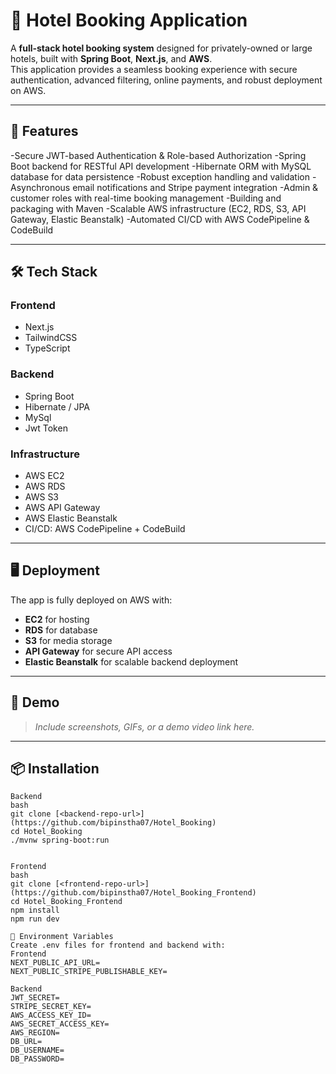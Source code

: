 # 🏨 Hotel Booking Application

A **full-stack hotel booking system** designed for privately-owned or large hotels, built with **Spring Boot**, **Next.js**, and **AWS**.  
This application provides a seamless booking experience with secure authentication, advanced filtering, online payments, and robust deployment on AWS.

---

## 🚀 Features
-Secure JWT-based Authentication & Role-based Authorization
-Spring Boot backend for RESTful API development
-Hibernate ORM with MySQL database for data persistence
-Robust exception handling and validation
-Asynchronous email notifications and Stripe payment integration
-Admin & customer roles with real-time booking management
-Building and packaging with Maven
-Scalable AWS infrastructure (EC2, RDS, S3, API Gateway, Elastic Beanstalk)
-Automated CI/CD with AWS CodePipeline & CodeBuild

---

## 🛠️ Tech Stack

### **Frontend**
- Next.js  
- TailwindCSS  
- TypeScript  

### **Backend**
- Spring Boot  
- Hibernate / JPA  
- MySql
- Jwt Token

### **Infrastructure**
- AWS EC2  
- AWS RDS  
- AWS S3  
- AWS API Gateway  
- AWS Elastic Beanstalk  
- CI/CD: AWS CodePipeline + CodeBuild  

---

## 🖥️ Deployment
The app is fully deployed on AWS with:
- **EC2** for hosting
- **RDS** for database
- **S3** for media storage
- **API Gateway** for secure API access
- **Elastic Beanstalk** for scalable backend deployment

---

## 📸 Demo
> _Include screenshots, GIFs, or a demo video link here._

---

## 📦 Installation
```
Backend
bash
git clone [<backend-repo-url>](https://github.com/bipinstha07/Hotel_Booking)
cd Hotel_Booking
./mvnw spring-boot:run


Frontend
bash
git clone [<frontend-repo-url>](https://github.com/bipinstha07/Hotel_Booking_Frontend)
cd Hotel_Booking_Frontend
npm install
npm run dev

🔐 Environment Variables
Create .env files for frontend and backend with:
Frontend
NEXT_PUBLIC_API_URL=
NEXT_PUBLIC_STRIPE_PUBLISHABLE_KEY=

Backend
JWT_SECRET=
STRIPE_SECRET_KEY=
AWS_ACCESS_KEY_ID=
AWS_SECRET_ACCESS_KEY=
AWS_REGION=
DB_URL=
DB_USERNAME=
DB_PASSWORD=
